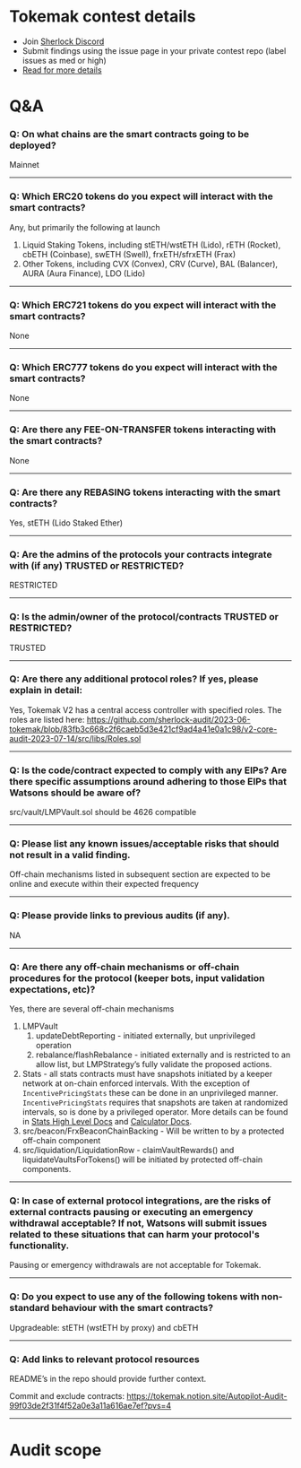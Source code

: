
# Tokemak contest details

- Join [Sherlock Discord](https://discord.gg/MABEWyASkp)
- Submit findings using the issue page in your private contest repo (label issues as med or high)
- [Read for more details](https://docs.sherlock.xyz/audits/watsons)

# Q&A

### Q: On what chains are the smart contracts going to be deployed?
Mainnet
___

### Q: Which ERC20 tokens do you expect will interact with the smart contracts? 
Any, but primarily the following at launch

1. Liquid Staking Tokens, including stETH/wstETH (Lido), rETH (Rocket), cbETH (Coinbase), swETH (Swell), frxETH/sfrxETH (Frax)
2. Other Tokens, including CVX (Convex), CRV (Curve), BAL (Balancer), AURA (Aura Finance), LDO (Lido)
___

### Q: Which ERC721 tokens do you expect will interact with the smart contracts? 
None
___

### Q: Which ERC777 tokens do you expect will interact with the smart contracts? 
None
___

### Q: Are there any FEE-ON-TRANSFER tokens interacting with the smart contracts?

None
___

### Q: Are there any REBASING tokens interacting with the smart contracts?

Yes, stETH (Lido Staked Ether)
___

### Q: Are the admins of the protocols your contracts integrate with (if any) TRUSTED or RESTRICTED?
RESTRICTED
___

### Q: Is the admin/owner of the protocol/contracts TRUSTED or RESTRICTED?
TRUSTED
___

### Q: Are there any additional protocol roles? If yes, please explain in detail:
Yes, Tokemak V2 has a central access controller with specified roles. The roles are listed here:
https://github.com/sherlock-audit/2023-06-tokemak/blob/83fb3c668c2f6caeb5d3e421cf9ad4a41e0a1c98/v2-core-audit-2023-07-14/src/libs/Roles.sol
___

### Q: Is the code/contract expected to comply with any EIPs? Are there specific assumptions around adhering to those EIPs that Watsons should be aware of?
src/vault/LMPVault.sol should be 4626 compatible
___

### Q: Please list any known issues/acceptable risks that should not result in a valid finding.
Off-chain mechanisms listed in subsequent section are expected to be online and execute within their expected frequency
___

### Q: Please provide links to previous audits (if any).
NA
___

### Q: Are there any off-chain mechanisms or off-chain procedures for the protocol (keeper bots, input validation expectations, etc)?
Yes, there are several off-chain mechanisms

1. LMPVault
    1. updateDebtReporting - initiated externally, but unprivileged operation
    2. rebalance/flashRebalance - initiated externally and is restricted to an allow list, but LMPStrategy’s fully validate the proposed actions.
2. Stats - all stats contracts must have snapshots initiated by a keeper network at on-chain enforced intervals. With the exception of `IncentivePricingStats` these can be done in an unprivileged manner. `IncentivePricingStats` requires that snapshots are taken at randomized intervals, so is done by a privileged operator. More details can be found in [Stats High Level Docs](https://github.com/sherlock-audit/2023-06-tokemak/blob/83fb3c668c2f6caeb5d3e421cf9ad4a41e0a1c98/v2-core-audit-2023-07-14/src/stats/Stats.md) and [Calculator Docs](https://github.com/sherlock-audit/2023-06-tokemak/blob/83fb3c668c2f6caeb5d3e421cf9ad4a41e0a1c98/v2-core-audit-2023-07-14/src/stats/calculators/Calculators.md).
3. src/beacon/FrxBeaconChainBacking - Will be written to by a protected off-chain component
4. src/liquidation/LiquidationRow - claimVaultRewards() and liquidateVaultsForTokens() will be initiated by protected off-chain components.
___

### Q: In case of external protocol integrations, are the risks of external contracts pausing or executing an emergency withdrawal acceptable? If not, Watsons will submit issues related to these situations that can harm your protocol's functionality.
Pausing or emergency withdrawals are not acceptable for Tokemak.
___

### Q: Do you expect to use any of the following tokens with non-standard behaviour with the smart contracts?
Upgradeable: stETH (wstETH by proxy) and cbETH 
___

### Q: Add links to relevant protocol resources
README’s in the repo should provide further context.

Commit and exclude contracts:
https://tokemak.notion.site/Autopilot-Audit-99f03de2f31f4f52a0e3a11a616ae7ef?pvs=4
___



# Audit scope


